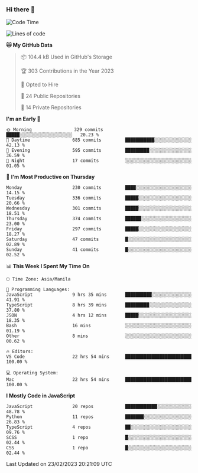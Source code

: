 ### Hi there 👋

<!--START_SECTION:waka-->
![Code Time](http://img.shields.io/badge/Code%20Time-104%20hrs%2041%20mins-blue)

![Lines of code](https://img.shields.io/badge/From%20Hello%20World%20I%27ve%20Written-8.2%20million%20lines%20of%20code-blue)

**🐱 My GitHub Data** 

> 📦 104.4 kB Used in GitHub's Storage 
 > 
> 🏆 303 Contributions in the Year 2023
 > 
> 💼 Opted to Hire
 > 
> 📜 24 Public Repositories 
 > 
> 🔑 14 Private Repositories 
 > 
**I'm an Early 🐤** 

```text
🌞 Morning                329 commits         █████░░░░░░░░░░░░░░░░░░░░   20.23 % 
🌆 Daytime                685 commits         ███████████░░░░░░░░░░░░░░   42.13 % 
🌃 Evening                595 commits         █████████░░░░░░░░░░░░░░░░   36.59 % 
🌙 Night                  17 commits          ░░░░░░░░░░░░░░░░░░░░░░░░░   01.05 % 
```
📅 **I'm Most Productive on Thursday** 

```text
Monday                   230 commits         ████░░░░░░░░░░░░░░░░░░░░░   14.15 % 
Tuesday                  336 commits         █████░░░░░░░░░░░░░░░░░░░░   20.66 % 
Wednesday                301 commits         █████░░░░░░░░░░░░░░░░░░░░   18.51 % 
Thursday                 374 commits         ██████░░░░░░░░░░░░░░░░░░░   23.00 % 
Friday                   297 commits         █████░░░░░░░░░░░░░░░░░░░░   18.27 % 
Saturday                 47 commits          █░░░░░░░░░░░░░░░░░░░░░░░░   02.89 % 
Sunday                   41 commits          █░░░░░░░░░░░░░░░░░░░░░░░░   02.52 % 
```


📊 **This Week I Spent My Time On** 

```text
🕑︎ Time Zone: Asia/Manila

💬 Programming Languages: 
JavaScript               9 hrs 35 mins       ██████████░░░░░░░░░░░░░░░   41.91 % 
TypeScript               8 hrs 39 mins       █████████░░░░░░░░░░░░░░░░   37.80 % 
JSON                     4 hrs 12 mins       █████░░░░░░░░░░░░░░░░░░░░   18.35 % 
Bash                     16 mins             ░░░░░░░░░░░░░░░░░░░░░░░░░   01.19 % 
Other                    8 mins              ░░░░░░░░░░░░░░░░░░░░░░░░░   00.62 % 

🔥 Editors: 
VS Code                  22 hrs 54 mins      █████████████████████████   100.00 % 

💻 Operating System: 
Mac                      22 hrs 54 mins      █████████████████████████   100.00 % 
```

**I Mostly Code in JavaScript** 

```text
JavaScript               20 repos            ████████████░░░░░░░░░░░░░   48.78 % 
Python                   11 repos            ███████░░░░░░░░░░░░░░░░░░   26.83 % 
TypeScript               4 repos             ██░░░░░░░░░░░░░░░░░░░░░░░   09.76 % 
SCSS                     1 repo              █░░░░░░░░░░░░░░░░░░░░░░░░   02.44 % 
CSS                      1 repo              █░░░░░░░░░░░░░░░░░░░░░░░░   02.44 % 
```




 Last Updated on 23/02/2023 20:21:09 UTC
<!--END_SECTION:waka-->
